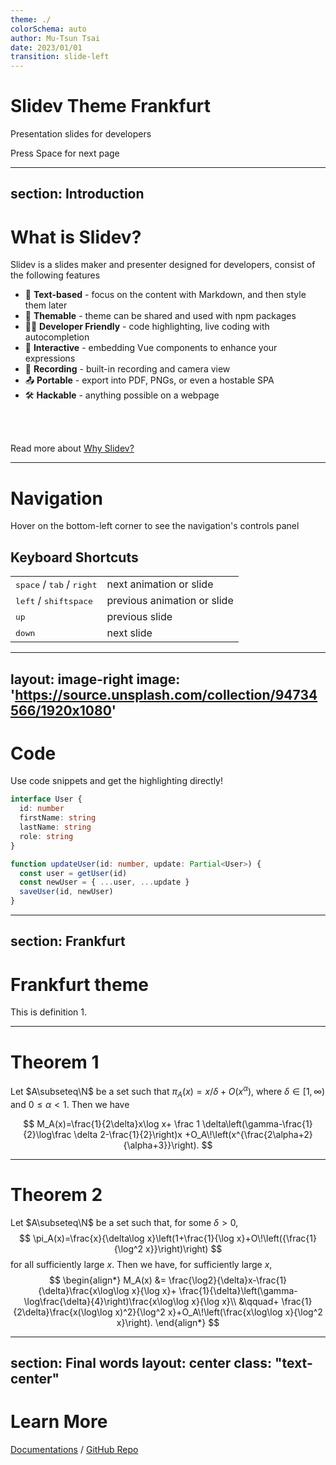 ```yaml
---
theme: ./
colorSchema: auto
author: Mu-Tsun Tsai
date: 2023/01/01
transition: slide-left
---
```


# Slidev Theme Frankfurt

Presentation slides for developers

<div class="pt-12">
  <span @click="next" class="px-2 p-1 rounded cursor-pointer hover:bg-white hover:bg-opacity-10">
    Press Space for next page <carbon:arrow-right class="inline"/>
  </span>
</div>

---
section: Introduction
---

# What is Slidev?

Slidev is a slides maker and presenter designed for developers, consist of the following features

- 📝 **Text-based** - focus on the content with Markdown, and then style them later
- 🎨 **Themable** - theme can be shared and used with npm packages
- 🧑‍💻 **Developer Friendly** - code highlighting, live coding with autocompletion
- 🤹 **Interactive** - embedding Vue components to enhance your expressions
- 🎥 **Recording** - built-in recording and camera view
- 📤 **Portable** - export into PDF, PNGs, or even a hostable SPA
- 🛠 **Hackable** - anything possible on a webpage

<br>
<br>

Read more about [Why Slidev?](https://sli.dev/guide/why)


---

# Navigation

Hover on the bottom-left corner to see the navigation's controls panel

## Keyboard Shortcuts

|     |     |
| --- | --- |
| <kbd>space</kbd> / <kbd>tab</kbd> / <kbd>right</kbd> | next animation or slide |
| <kbd>left</kbd>  / <kbd>shift</kbd><kbd>space</kbd> | previous animation or slide |
| <kbd>up</kbd> | previous slide |
| <kbd>down</kbd> | next slide |

---
layout: image-right
image: 'https://source.unsplash.com/collection/94734566/1920x1080'
---

# Code

Use code snippets and get the highlighting directly!

```ts
interface User {
  id: number
  firstName: string
  lastName: string
  role: string
}

function updateUser(id: number, update: Partial<User>) {
  const user = getUser(id)
  const newUser = { ...user, ...update }
  saveUser(id, newUser)
}
```

---
section: Frankfurt
---

# Frankfurt theme

<Item title="Definition 1">This is definition 1.</Item>

---

# Theorem 1

<Item title="Theorem 1">

Let $A\subseteq\N$ be a set such that $\pi_A(x)=x/\delta+O(x^\alpha)$,
where $\delta\in[1,\infty)$ and $0\le\alpha<1$.
Then we have

$$
M_A(x)=\frac{1}{2\delta}x\log x+
	\frac 1 \delta\left(\gamma-\frac{1}{2}\log\frac \delta 2-\frac{1}{2}\right)x
	+O_A\!\left(x^{\frac{2\alpha+2}{\alpha+3}}\right).
$$

</Item>

---

# Theorem 2

<Item title="Theorem 2">

Let $A\subseteq\N$ be a set such that, for some $\delta>0$,
$$
\pi_A(x)=\frac{x}{\delta\log x}\left(1+\frac{1}{\log x}+O\!\left({\frac{1}{\log^2 x}}\right)\right)
$$
for all sufficiently large $x$. Then we have, for sufficiently large $x$,
$$
\begin{align*}
	M_A(x)
	&=
	\frac{\log2}{\delta}x-\frac{1}{\delta}\frac{x\log\log x}{\log x}+
	\frac{1}{\delta}\left(\gamma-\log\frac{\delta}{4}\right)\frac{x\log\log x}{\log x}\\
	&\qquad+
	\frac{1}{2\delta}\frac{x(\log\log x)^2}{\log^2 x}+O_A\!\left(\frac{x\log\log x}{\log^2 x}\right).
\end{align*}
$$

</Item>

---
section: Final words
layout: center
class: "text-center"
---

# Learn More

[Documentations](https://sli.dev) / [GitHub Repo](https://github.com/slidevjs/slidev)
